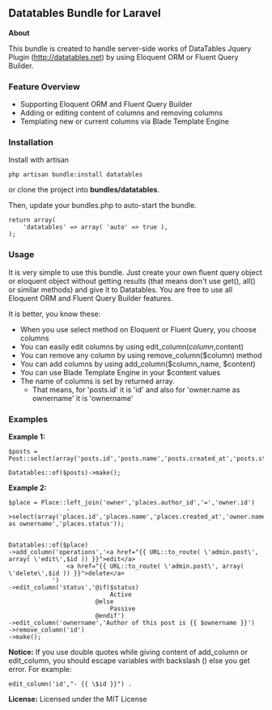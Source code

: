 ## Datatables Bundle for Laravel

**About**

This bundle is created to handle server-side works of DataTables Jquery Plugin (http://datatables.net) by using Eloquent ORM or Fluent Query Builder.


### Feature Overview
- Supporting Eloquent ORM and Fluent Query Builder
- Adding or editing content of columns and removing columns
- Templating new or current columns via Blade Template Engine


### Installation

Install with artisan

	php artisan bundle:install datatables

or clone the project into **bundles/datatables**.

Then, update your bundles.php to auto-start the bundle.

	return array(
		'datatables' => array( 'auto' => true ),
	);


### Usage

It is very simple to use this bundle. Just create your own fluent query object or eloquent object without getting results (that means don't use get(), all() or similar methods) and give it to Datatables.
You are free to use all Eloquent ORM and Fluent Query Builder features.

It is better, you know these:
- When you use select method on Eloquent or Fluent Query, you choose columns
- You can easily edit columns by using edit_column($column,$content)
- You can remove any column by using remove_column($column) method
- You can add columns by using add_column($column_name, $content)
- You can use Blade Template Engine in your $content values
- The name of columns is set by returned array. 
	- That means, for 'posts.id' it is 'id' and also for 'owner.name as ownername' it is 'ownername'


### Examples

**Example 1:**

	$posts = Post::select(array('posts.id','posts.name','posts.created_at','posts.status'));

	Datatables::of($posts)->make();


**Example 2:**

	$place = Place::left_join('owner','places.author_id','=','owner.id')
					->select(array('places.id','places.name','places.created_at','owner.name as ownername','places.status'));


	Datatables::of($place)
	->add_column('operations','<a href="{{ URL::to_route( \'admin.post\', array( \'edit\',$id )) }}">edit</a>
					<a href="{{ URL::to_route( \'admin.post\', array( \'delete\',$id )) }}">delete</a>
				')
	->edit_column('status','@if($status) 
								Active 
							@else 
								Passive 
							@endif')
	->edit_column('ownername','Author of this post is {{ $ownername }}')
	->remove_column('id')
	->make();

**Notice:** If you use double quotes while giving content of add_column or edit_column, you should escape variables with backslash (\) else you get error. For example: 
	
	edit_column('id',"- {{ \$id }}") .


**License:** Licensed under the MIT License